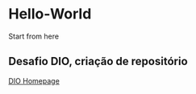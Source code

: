 # Hello-World
Start from here

## Desafio DIO, criação de repositório

[DIO Homepage](https://www.google.com/url?sa=t&rct=j&q=&esrc=s&source=web&cd=&cad=rja&uact=8&ved=2ahUKEwi0tpjIo4D5AhWsupUCHd8PDZ4QFnoECBMQAQ&url=https%3A%2F%2Fwww.dio.me%2F&usg=AOvVaw3P75GLlstjORQVFDCyOyYk)
